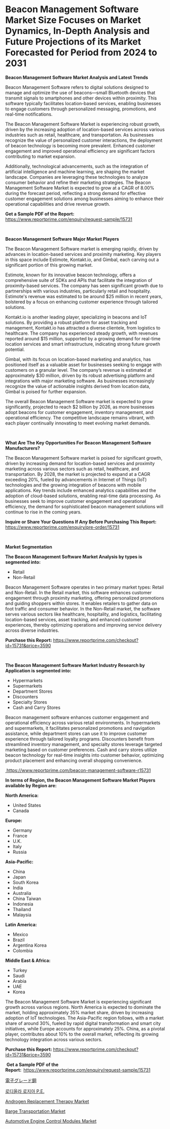 <p><h1>Beacon Management Software Market Size Focuses on Market Dynamics, In-Depth Analysis and Future Projections of its Market Forecasted for Period from 2024 to 2031</h1></p><p><strong>Beacon Management Software Market Analysis and Latest Trends</strong></p>
<p><p>Beacon Management Software refers to digital solutions designed to manage and optimize the use of beacons—small Bluetooth devices that transmit signals to smartphones and other devices within proximity. This software typically facilitates location-based services, enabling businesses to engage customers through personalized messaging, promotions, and real-time notifications. </p><p>The Beacon Management Software Market is experiencing robust growth, driven by the increasing adoption of location-based services across various industries such as retail, healthcare, and transportation. As businesses recognize the value of personalized customer interactions, the deployment of beacon technology is becoming more prevalent. Enhanced customer engagement and improved operational efficiency are significant factors contributing to market expansion.</p><p>Additionally, technological advancements, such as the integration of artificial intelligence and machine learning, are shaping the market landscape. Companies are leveraging these technologies to analyze consumer behavior and refine their marketing strategies. The Beacon Management Software Market is expected to grow at a CAGR of 8.00% during the forecast period, reflecting a strong demand for effective customer engagement solutions among businesses aiming to enhance their operational capabilities and drive revenue growth.</p></p>
<p><strong>Get a Sample PDF of the Report:&nbsp;</strong> <a href="https://www.reportprime.com/enquiry/request-sample/15731">https://www.reportprime.com/enquiry/request-sample/15731</a></p>
<p>&nbsp;</p>
<p><strong>Beacon Management Software Major Market Players</strong></p>
<p><p>The Beacon Management Software market is emerging rapidly, driven by advances in location-based services and proximity marketing. Key players in this space include Estimote, Kontakt.io, and Gimbal, each carving out a significant portion of this growing market.</p><p>Estimote, known for its innovative beacon technology, offers a comprehensive suite of SDKs and APIs that facilitate the integration of proximity-based services. The company has seen significant growth due to partnerships with various industries, particularly retail and hospitality. Estimote's revenue was estimated to be around $25 million in recent years, bolstered by a focus on enhancing customer experience through tailored solutions.</p><p>Kontakt.io is another leading player, specializing in beacons and IoT solutions. By providing a robust platform for asset tracking and management, Kontakt.io has attracted a diverse clientele, from logistics to healthcare. The company has experienced steady growth, with revenues reported around $15 million, supported by a growing demand for real-time location services and smart infrastructure, indicating strong future growth potential.</p><p>Gimbal, with its focus on location-based marketing and analytics, has positioned itself as a valuable asset for businesses seeking to engage with customers on a granular level. The company’s revenue is estimated at approximately $30 million, driven by its robust advertising platform and integrations with major marketing software. As businesses increasingly recognize the value of actionable insights derived from location data, Gimbal is poised for further expansion.</p><p>The overall Beacon Management Software market is expected to grow significantly, projected to reach $2 billion by 2026, as more businesses adopt beacons for customer engagement, inventory management, and operational efficiency. The competitive landscape remains vibrant, with each player continually innovating to meet evolving market demands.</p></p>
<p>&nbsp;</p>
<p><strong>What Are The Key Opportunities For Beacon Management Software Manufacturers?</strong></p>
<p><p>The Beacon Management Software market is poised for significant growth, driven by increasing demand for location-based services and proximity marketing across various sectors such as retail, healthcare, and transportation. By 2028, the market is projected to expand at a CAGR exceeding 20%, fueled by advancements in Internet of Things (IoT) technologies and the growing integration of beacons with mobile applications. Key trends include enhanced analytics capabilities and the adoption of cloud-based solutions, enabling real-time data processing. As businesses seek to improve customer engagement and operational efficiency, the demand for sophisticated beacon management solutions will continue to rise in the coming years.</p></p>
<p><strong>Inquire or Share Your Questions If Any Before Purchasing This Report:</strong> <a href="https://www.reportprime.com/enquiry/pre-order/15731">https://www.reportprime.com/enquiry/pre-order/15731</a></p>
<p>&nbsp;</p>
<p><strong>Market Segmentation</strong></p>
<p><strong>The Beacon Management Software Market Analysis by types is segmented into:</strong></p>
<p><ul><li>Retail</li><li>Non-Retail</li></ul></p>
<p><p>Beacon Management Software operates in two primary market types: Retail and Non-Retail. In the Retail market, this software enhances customer engagement through proximity marketing, offering personalized promotions and guiding shoppers within stores. It enables retailers to gather data on foot traffic and consumer behavior. In the Non-Retail market, the software serves various sectors like healthcare, hospitality, and logistics, facilitating location-based services, asset tracking, and enhanced customer experiences, thereby optimizing operations and improving service delivery across diverse industries.</p></p>
<p><strong>Purchase this Report:&nbsp;</strong><a href="https://www.reportprime.com/checkout?id=15731&price=3590">https://www.reportprime.com/checkout?id=15731&price=3590</a></p>
<p>&nbsp;</p>
<p><strong>The Beacon Management Software Market Industry Research by Application is segmented into:</strong></p>
<p><ul><li>Hypermarkets</li><li>Supermarkets</li><li>Department Stores</li><li>Discounters</li><li>Specialty Stores</li><li>Cash and Carry Stores</li></ul></p>
<p><p>Beacon management software enhances customer engagement and operational efficiency across various retail environments. In hypermarkets and supermarkets, it facilitates personalized promotions and navigation assistance, while department stores can use it to improve customer experience through tailored loyalty programs. Discounters benefit from streamlined inventory management, and specialty stores leverage targeted marketing based on customer preferences. Cash and carry stores utilize beacon technology for real-time insights into customer behavior, optimizing product placement and enhancing overall shopping convenience.</p></p>
<p><a href="https://www.reportprime.com/beacon-management-software-r15731">&nbsp;https://www.reportprime.com/beacon-management-software-r15731</a></p>
<p><strong>In terms of Region, the Beacon Management Software Market Players available by Region are:</strong></p>
<p>
    <p> <strong> North America: </strong>
        <ul>
            <li>United States</li>
            <li>Canada</li>
        </ul>
        </p> 
    <p> <strong> Europe: </strong>
        <ul>
            <li>Germany</li>
            <li>France</li>
            <li>U.K.</li>
            <li>Italy</li>
            <li>Russia</li>
        </ul>
        </p> 
    <p> <strong> Asia-Pacific: </strong>
        <ul>
            <li>China</li>
            <li>Japan</li>
            <li>South Korea</li>
            <li>India</li>
            <li>Australia</li>
            <li>China Taiwan</li>
            <li>Indonesia</li>
            <li>Thailand</li>
            <li>Malaysia</li>
        </ul>
        </p> 
    <p> <strong> Latin America: </strong>
        <ul>
            <li>Mexico</li>
            <li>Brazil</li>
            <li>Argentina Korea</li>
            <li>Colombia</li>
        </ul>
        </p> 
    <p> <strong> Middle East & Africa: </strong>
        <ul>
            <li>Turkey</li>
            <li>Saudi</li>
            <li>Arabia</li>
            <li>UAE</li>
            <li>Korea</li>
        </ul>
    </p>
    </p>
<p><p>The Beacon Management Software Market is experiencing significant growth across various regions. North America is expected to dominate the market, holding approximately 35% market share, driven by increasing adoption of IoT technologies. The Asia-Pacific region follows, with a market share of around 30%, fueled by rapid digital transformation and smart city initiatives, while Europe accounts for approximately 25%. China, as a pivotal player, contributes about 10% to the overall market, reflecting its growing technology integration across various sectors.</p></p>
<p><strong>Purchase this Report: </strong><a href="https://www.reportprime.com/checkout?id=15731&price=3590">https://www.reportprime.com/checkout?id=15731&price=3590</a></p>
<p>&nbsp;<strong>Get a Sample PDF of the Report:&nbsp;&nbsp;</strong><a href="https://www.reportprime.com/enquiry/request-sample/15731">https://www.reportprime.com/enquiry/request-sample/15731</a></p>
<p><strong></strong></p>
<p><p><a href="https://medium.com/@sweet1_2luv/electronic-grade-copper-market-%E3%81%AF-%E3%82%B3%E3%82%B9%E3%83%88%E7%AE%A1%E7%90%86%E3%81%A8%E5%8A%B9%E7%8E%87%E5%90%91%E4%B8%8A%E3%82%92%E5%84%AA%E5%85%88%E3%81%97%E3%81%BE%E3%81%99-%E3%81%95%E3%82%89%E3%81%AB-%E5%A0%B1%E5%91%8A%E6%9B%B8%E3%81%AF%E5%B8%82%E5%A0%B4%E3%81%AE%E9%9C%80%E8%A6%81%E9%9D%A2%E3%81%A8%E4%BE%9B%E7%B5%A6%E9%9D%A2%E3%81%AE%E4%B8%A1%E6%96%B9%E3%82%92%E3%82%AB%E3%83%90%E3%83%BC%E3%81%97%E3%81%A6%E3%81%84%E3%81%BE%E3%81%99-electronic-3b5b84f6570e">電子グレード銅</a></p><p><a href="https://medium.com/@jennaduke56/%EB%A1%9C%EB%94%94%EC%98%AC%EB%9D%BC-%EB%A1%9C%EC%84%B8%EC%95%84-p-e-%EC%8B%9C%EC%9E%A5-%EC%A0%90%EC%9C%A0%EC%9C%A8-%EA%B7%9C%EB%AA%A8-%ED%8A%B8%EB%A0%8C%EB%93%9C-%EC%82%B0%EC%97%85-%EB%B6%84%EC%84%9D-%EB%B3%B4%EA%B3%A0%EC%84%9C-%EC%9C%A0%ED%98%95%EB%B3%84-%EC%B5%9C%EC%A2%85-%EC%9A%A9%EB%8F%84%EB%B3%84-%EC%83%81%EC%97%85-%EC%86%8C%EB%B9%84%EC%9E%90-%EC%82%B0%EC%97%85-%EA%B8%B0%ED%83%80-%EC%A7%80%EC%97%AD%EB%B3%84-%EC%84%B8%EB%B6%84%ED%99%94-%EC%98%88%EC%B8%A1-2024-2031-aee4a2c37e95">로디올라 로지아 P.E.</a></p><p><a href="https://www.linkedin.com/pulse/androgen-replacement-therapy-market-size-share-trends-analysis-74c3e?trackingId=%2B3ZevBR7SGKVfnNfsWNitg%3D%3D">Androgen Replacement Therapy Market</a></p><p><a href="https://github.com/JamesCox407/Market-Research-Report-List-1/blob/main/barge-transportation-market.md">Barge Transportation Market</a></p><p><a href="https://medium.com/@sjdhshjc2456654/in-the-automotive-engine-control-modules-market-the-main-focus-is-on-keeping-costs-low-and-f6f9921f40bd">Automotive Engine Control Modules Market</a></p></p>